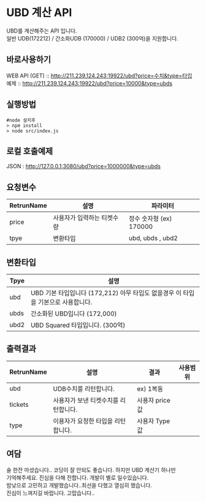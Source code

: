 UBD 계산 API
==================
UBD를 계산해주는 API 입니다.<br>
일반 UDB(172212) / 간소화UDB (170000) / UDB2 (300억)을 지원합니다.<br>

바로사용하기
-----------
WEB API (GET) :: http://211.239.124.243:19922/ubd?price=수치&type=타입 <br>
예제 :: http://211.239.124.243:19922/ubd?price=10000&type=ubds <br>

실행방법
--------
<pre><code>#node 설치후
> npm install
> node src/index.js
</code></pre>

로컬 호출예제
--------
JSON : http://127.0.0.1:3080/ubd?price=1000000&type=ubds

요청변수
--------
| RetrunName | 설명 | 파라미터 |
| ------ | ------ | ------ |
| price | 사용자가 입력하는 티켓수량 | 정수 숫자형 (ex) 170000 |
| tpye | 변환타입 | ubd, ubds , ubd2 |


변환타입
--------
| Tpye | 설명 |
| ------ | ------ |
| ubd | UBD 기본 타입입니다 (172,212) 아무 타입도 없을경우 이 타입을 기본으로 사용합니다. |
| ubds | 간소화된 UBD입니다 (172,000) |
| ubd2 | UBD Squared 타입입니다. (300억) |


출력결과
--------  
| RetrunName | 설명 | 결과 | 사용범위 |
| ------ | ------ | ------ | ------ |
| ubd | UDB수치를 리턴합니다. | ex) 1복동 |
| tickets | 사용자가 보낸 티켓수치를 리턴합니다. | 사용자 price 값 |
| type | 이용자가 요청한 타입을 리턴합니다. | 사용자 Type값 |


여담
--------
술 한잔 마셨습니다.. 코딩이 잘 안되도 좋습니다. 하지만 UBD 계산기 하나만 <br>
기억해주세요. 진심을 다해 전합니다. 개발이 별로 일수있습니다.<br>
밤낮으로 고민하고 개발했습니다..최선을 다했고 열심히 했습니다.<br>
진심이 느껴지길 바랍니다. 고맙습니다..

